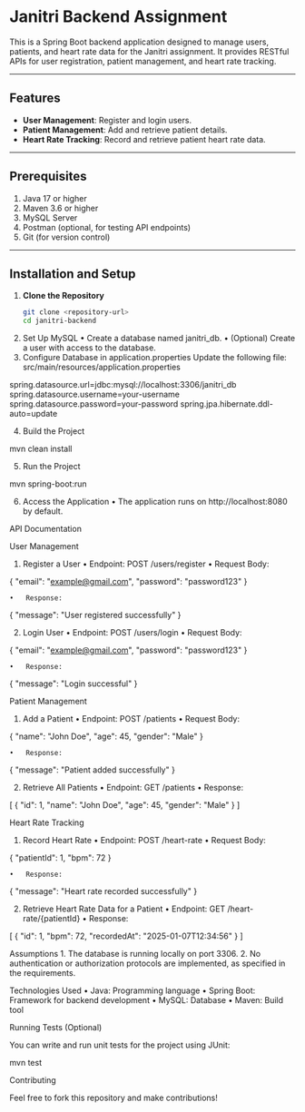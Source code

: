 # Janitri Backend Assignment

This is a Spring Boot backend application designed to manage users, patients, and heart rate data for the Janitri assignment. It provides RESTful APIs for user registration, patient management, and heart rate tracking.

---

## Features
- **User Management**: Register and login users.
- **Patient Management**: Add and retrieve patient details.
- **Heart Rate Tracking**: Record and retrieve patient heart rate data.

---

## Prerequisites
1. Java 17 or higher
2. Maven 3.6 or higher
3. MySQL Server
4. Postman (optional, for testing API endpoints)
5. Git (for version control)

---

## Installation and Setup

1. **Clone the Repository**
   ```bash
   git clone <repository-url>
   cd janitri-backend

2. Set Up MySQL
	•	Create a database named janitri_db.
	•	(Optional) Create a user with access to the database.
3.	Configure Database in application.properties
Update the following file: src/main/resources/application.properties

spring.datasource.url=jdbc:mysql://localhost:3306/janitri_db
spring.datasource.username=your-username
spring.datasource.password=your-password
spring.jpa.hibernate.ddl-auto=update


4.	Build the Project

mvn clean install


5.	Run the Project

mvn spring-boot:run


6.	Access the Application
	•	The application runs on http://localhost:8080 by default.

API Documentation

User Management

1. Register a User
	•	Endpoint: POST /users/register
	•	Request Body:

{
    "email": "example@gmail.com",
    "password": "password123"
}


	•	Response:

{
    "message": "User registered successfully"
}



2. Login User
	•	Endpoint: POST /users/login
	•	Request Body:

{
    "email": "example@gmail.com",
    "password": "password123"
}


	•	Response:

{
    "message": "Login successful"
}

Patient Management

1. Add a Patient
	•	Endpoint: POST /patients
	•	Request Body:

{
    "name": "John Doe",
    "age": 45,
    "gender": "Male"
}


	•	Response:

{
    "message": "Patient added successfully"
}



2. Retrieve All Patients
	•	Endpoint: GET /patients
	•	Response:

[
    {
        "id": 1,
        "name": "John Doe",
        "age": 45,
        "gender": "Male"
    }
]

Heart Rate Tracking

1. Record Heart Rate
	•	Endpoint: POST /heart-rate
	•	Request Body:

{
    "patientId": 1,
    "bpm": 72
}


	•	Response:

{
    "message": "Heart rate recorded successfully"
}



2. Retrieve Heart Rate Data for a Patient
	•	Endpoint: GET /heart-rate/{patientId}
	•	Response:

[
    {
        "id": 1,
        "bpm": 72,
        "recordedAt": "2025-01-07T12:34:56"
    }
]

Assumptions
	1.	The database is running locally on port 3306.
	2.	No authentication or authorization protocols are implemented, as specified in the requirements.

Technologies Used
	•	Java: Programming language
	•	Spring Boot: Framework for backend development
	•	MySQL: Database
	•	Maven: Build tool

Running Tests (Optional)

You can write and run unit tests for the project using JUnit:

mvn test

Contributing

Feel free to fork this repository and make contributions!
